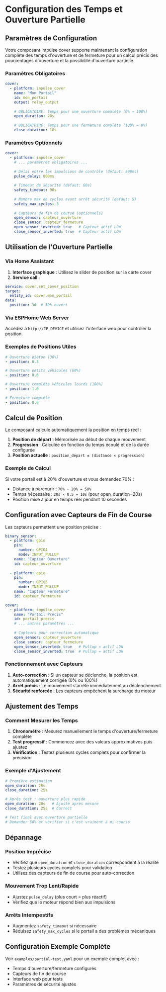 # Configuration des Temps et Ouverture Partielle

## Paramètres de Configuration

Votre composant impulse cover supporte maintenant la configuration complète des temps d'ouverture et de fermeture pour un calcul précis des pourcentages d'ouverture et la possibilité d'ouverture partielle.

### Paramètres Obligatoires

```yaml
cover:
  - platform: impulse_cover
    name: "Mon Portail"
    id: mon_portail
    output: relay_output
    
    # OBLIGATOIRE: Temps pour une ouverture complète (0% → 100%)
    open_duration: 20s
    
    # OBLIGATOIRE: Temps pour une fermeture complète (100% → 0%) 
    close_duration: 18s
```

### Paramètres Optionnels

```yaml
cover:
  - platform: impulse_cover
    # ... paramètres obligatoires ...
    
    # Délai entre les impulsions de contrôle (défaut: 500ms)
    pulse_delay: 800ms
    
    # Timeout de sécurité (défaut: 60s)
    safety_timeout: 90s
    
    # Nombre max de cycles avant arrêt sécurité (défaut: 5)
    safety_max_cycles: 3
    
    # Capteurs de fin de course (optionnels)
    open_sensor: capteur_ouverture
    close_sensor: capteur_fermeture
    open_sensor_inverted: true   # Capteur actif LOW
    close_sensor_inverted: true  # Capteur actif LOW
```

## Utilisation de l'Ouverture Partielle

### Via Home Assistant

1. **Interface graphique** : Utilisez le slider de position sur la carte cover
2. **Service call** :
```yaml
service: cover.set_cover_position
target:
  entity_id: cover.mon_portail
data:
  position: 30  # 30% ouvert
```

### Via ESPHome Web Server

Accédez à `http://IP_DEVICE` et utilisez l'interface web pour contrôler la position.

### Exemples de Positions Utiles

```yaml
# Ouverture piéton (30%)
- position: 0.3

# Ouverture petits véhicules (60%) 
- position: 0.6

# Ouverture complète véhicules lourds (100%)
- position: 1.0

# Fermeture complète
- position: 0.0
```

## Calcul de Position

Le composant calcule automatiquement la position en temps réel :

1. **Position de départ** : Mémorisée au début de chaque mouvement
2. **Progression** : Calculée en fonction du temps écoulé et de la durée configurée
3. **Position actuelle** : `position_départ ± (distance × progression)`

### Exemple de Calcul

Si votre portail est à 20% d'ouverture et vous demandez 70% :
- Distance à parcourir : `70% - 20% = 50%`
- Temps nécessaire : `20s × 0.5 = 10s` (pour open_duration=20s)
- Position mise à jour en temps réel pendant 10 secondes

## Configuration avec Capteurs de Fin de Course

Les capteurs permettent une position précise :

```yaml
binary_sensor:
  - platform: gpio
    pin: 
      number: GPIO4
      mode: INPUT_PULLUP
    name: "Capteur Ouverture"
    id: capteur_ouverture
    
  - platform: gpio
    pin:
      number: GPIO5
      mode: INPUT_PULLUP  
    name: "Capteur Fermeture"
    id: capteur_fermeture

cover:
  - platform: impulse_cover
    name: "Portail Précis"
    id: portail_precis
    # ... autres paramètres ...
    
    # Capteurs pour correction automatique
    open_sensor: capteur_ouverture
    close_sensor: capteur_fermeture
    open_sensor_inverted: true   # Pullup = actif LOW
    close_sensor_inverted: true  # Pullup = actif LOW
```

### Fonctionnement avec Capteurs

1. **Auto-correction** : Si un capteur se déclenche, la position est automatiquement corrigée (0% ou 100%)
2. **Arrêt précis** : Le mouvement s'arrête immédiatement au déclenchement
3. **Sécurité renforcée** : Les capteurs empêchent la surcharge du moteur

## Ajustement des Temps

### Comment Mesurer les Temps

1. **Chronomètre** : Mesurez manuellement le temps d'ouverture/fermeture complète
2. **Test progressif** : Commencez avec des valeurs approximatives puis ajustez
3. **Vérification** : Testez plusieurs cycles complets pour confirmer la précision

### Exemple d'Ajustement

```yaml
# Première estimation
open_duration: 25s
close_duration: 25s

# Après test : ouverture plus rapide
open_duration: 20s   # Ajusté après mesure
close_duration: 25s  # Correct

# Test final avec ouverture partielle
# Demander 50% et vérifier si c'est vraiment à mi-course
```

## Dépannage

### Position Imprécise
- Vérifiez que `open_duration` et `close_duration` correspondent à la réalité
- Testez plusieurs cycles complets pour validation
- Utilisez des capteurs de fin de course pour auto-correction

### Mouvement Trop Lent/Rapide
- Ajustez `pulse_delay` (plus court = plus réactif)
- Vérifiez que le moteur répond bien aux impulsions

### Arrêts Intempestifs
- Augmentez `safety_timeout` si nécessaire
- Réduisez `safety_max_cycles` si le portail a des problèmes mécaniques

## Configuration Exemple Complète

Voir `examples/partial-test.yaml` pour un exemple complet avec :
- Temps d'ouverture/fermeture configurés
- Capteurs de fin de course
- Interface web pour tests
- Paramètres de sécurité ajustés
